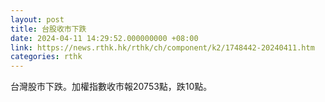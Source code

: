 ```yaml
---
layout: post
title: 台股收市下跌
date: 2024-04-11 14:29:52.000000000 +08:00
link: https://news.rthk.hk/rthk/ch/component/k2/1748442-20240411.htm
categories: rthk
---
```


台灣股市下跌。加權指數收市報20753點，跌10點。
